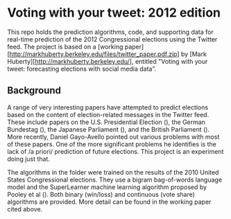 Voting with your tweet: 2012 edition
====================

This repo holds the prediction algorithms, code, and supporting data
for real-time prediction of the 2012 Congressional elections using the
Twitter feed. The project is based on a [working
paper][http://markhuberty.berkeley.edu/files/twitter_paper.pdf.zip] by
[Mark Huberty][http://markhuberty.berkeley.edu/],
entitled "Voting with your tweet: forecasting elections with social
media data". 

Background
-----------------------
A range of very interesting papers have attempted to predict elections
based on the content of election-related messages in the Twitter
feed. These include papers on the U.S. Presidential Election (), the
German Bundestag (), the Japanese Parliament (), and the British
Parliament (). More recently, Daniel Gayo-Avello pointed out various
problems with most of these papers. One of the more significant
problems he identifies is the lack of /a priori/ prediction of future
elections. This project is an experiment doing just that.

The algorithms in the </algorithms> folder were trained on the results
of the 2010 United States Congressional elections. They use a bigram
bag-of-words language model and the SuperLearner machine learning
algorithm proposed by Pooley et al (). Both binary (win/loss) and
continuous (vote share) algorithms are provided. More detail can be found in the
working paper cited above. 

<!---
During the election
-----------------------
During the election, we will post real-time prediction updates (and
more information) at [][]. 
-->
